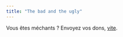 ```yaml
---
title: "The bad and the ugly"
---
```


Vous êtes méchants ? Envoyez vos dons,
[vite](http://www.tuxaco.net/blog/index.php?2004/12/21/15-tete-de-mechant).

